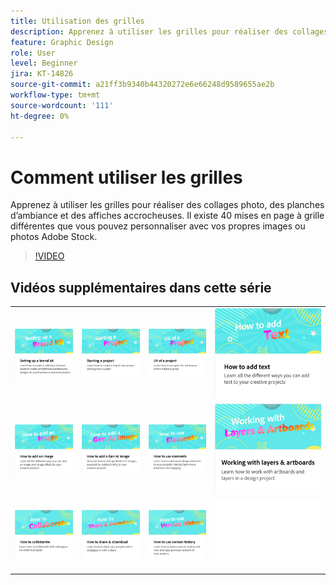 ```yaml
---
title: Utilisation des grilles
description: Apprenez à utiliser les grilles pour réaliser des collages photo, des planches d’ambiance et des affiches accrocheuses
feature: Graphic Design
role: User
level: Beginner
jira: KT-14826
source-git-commit: a21ff3b9340b44320272e6e66248d9589655ae2b
workflow-type: tm+mt
source-wordcount: '111'
ht-degree: 0%

---
```


# Comment utiliser les grilles

Apprenez à utiliser les grilles pour réaliser des collages photo, des planches d’ambiance et des affiches accrocheuses. Il existe 40 mises en page à grille différentes que vous pouvez personnaliser avec vos propres images ou photos Adobe Stock.

>[!VIDEO](https://video.tv.adobe.com/v/3426934?quality=12&learn=on&hidetitle=true)

## Vidéos supplémentaires dans cette série

<table style="table-layout:fixed">
<tr>
 <td>
      <a href="brand.md">
         <img alt="Configuration d’un kit de marque" src="assets/brand.png" />
      </a>
  </td>
   <td>
      <a href="new-project.md">
         <img alt="Démarrage d’un projet" src="assets/starting-a-project.png" />
      </a>
  </td>
   <td>
      <a href="workspace.md">
         <img alt="UX d’un projet" src="assets/workspace.png" />
      </a>
  </td>
  <td>
      <a href="text-effects.md">
         <img alt="Comment ajouter du texte" src="assets/text-effects.png" />
      </a>
  </td>
</tr>
<tr>
   <td>
      <a href="image-effects.md">
         <img alt="Comment ajouter une image" src="assets/image-effects.png" />
      </a>
  </td>
   <td>
      <a href="add-gen-ai-image.md">
         <img alt="Ajout d’une image de la génération AI" src="assets/gen-ai-image.png" />
      </a>
  </td>
  <td>
         <a href="add-design-assets.md">
            <img alt="Utilisation des éléments" src="assets/design-assets.png" />
         </a>
   </td>
   <td>
         <a href="layers.md">
            <img alt="Utilisation des calques et des plans de travail" src="assets/layers.png" />
         </a>
   </td>
</tr>
<tr>
    <td>
        <a href="collaborate.md">
            <img alt="Comment collaborer" src="assets/collaborate.png" />
        </a>
    </td>
   <td>
        <a href="share.md">
            <img alt="Partage et téléchargement" src="assets/share.png" />
        </a>
   </td>
   <td>
        <a href="version-history.md">
            <img alt="Comment utiliser l’historique des versions" src="assets/version-history.png" />
        </a>
   </td>
   <td>
      <img alt="Espaceur" src="../assets/Whitespacer.png" />
      <div>
      <br>
   </td>
</tr>
</table>